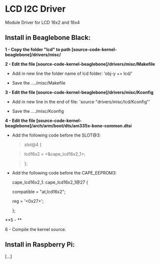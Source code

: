 LCD I2C Driver
===============

Module Driver for LCD 16x2 and 16x4



Install in Beaglebone Black:
-----------------
**1 - Copy the folder "lcd" to path [source-code-kernel-beaglebone]/drivers/misc/**

**2 - Edit the file [source-code-kernel-beaglebone]/drivers/misc/Makefile**

- Add in new line the folder name of lcd folder: 'obj-y   += lcd/'
  
- Save the ..../misc/Makefile
  
**3 - Edit the file [source-code-kernel-beaglebone]/drivers/misc/Kconfig**

- Add in new line in the end of file: 'source "drivers/misc/lcd/Kconfig"'
  
- Save the ..../misc/Kconfig

**4 - Edit the file [source-code-kernel-beaglebone]/arch/arm/boot/dts/am335x-bone-common.dtsi**

- Add the following code before the SLOT@3:

  >slot@4 {
  
  > lcd16x2 = <&cape_lcd16x2_1>;
  
  >};
  
- Add the following code before the CAPE_EEPROM3:

  cape_lcd16x2_1: cape_lcd16x2_1@27 {
    
    compatible = "at,lcd16x2";
    
    reg = '<0x27>';
  
  };
  

**5 - **

6 - Compile the kernel source.




Install in Raspberry Pi:
-------------
[...]
